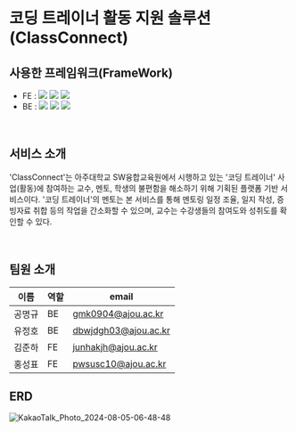 # 코딩 트레이너 활동 지원 솔루션(ClassConnect)

## 사용한 프레임워크(FrameWork)

- FE : <img src="https://img.shields.io/badge/React-61DAFB?style=flat-square&logo=React&logoColor=white"/> <img src="https://img.shields.io/badge/TypeScript-3178C6?style=flat-square&logo=TypeScript&logoColor=white"/> <img src="https://img.shields.io/badge/NEXT.JS-000000?style=flat-square&logo=NEXT.JS&logoColor=white"/>
- BE : <img src="https://img.shields.io/badge/NEST.JS-000000?style=flat-square&logo=NESTJS&logoColor=red"/> <img src="https://img.shields.io/badge/TypeScript-3178C6?style=flat-square&logo=TypeScript&logoColor=white"/> <img src="https://img.shields.io/badge/MySQL-000000?style=flat-square&logo=MYSQL&logoColor=green"/>

<br />

## 서비스 소개

'ClassConnect'는 아주대학교 SW융합교육원에서 시행하고 있는 '코딩 트레이너' 사업(활동)에 참여하는 교수, 멘토, 학생의 불편함을 해소하기 위해 기획된 플랫폼 기반 서비스이다. '코딩 트레이너'의 멘토는 본 서비스를 통해 멘토링 일정 조율, 일지 작성, 증빙자료 취합 등의 작업을 간소화할 수 있으며, 교수는 수강생들의 참여도와 성취도를 확인할 수 있다.

<br />

## 팀원 소개

| 이름   | 역할 | email                |
| ------ | ---- | -------------------- |
| 공명규 | BE   | gmk0904@ajou.ac.kr   |
| 유정호 | BE   | dbwjdgh03@ajou.ac.kr |
| 김준하 | FE   | junhakjh@ajou.ac.kr  |
| 홍성표 | FE   | pwsusc10@ajou.ac.kr  |

## ERD

![KakaoTalk_Photo_2024-08-05-06-48-48](https://github.com/user-attachments/assets/60f584cc-801c-49ec-8e5d-189b694ed4bd)
